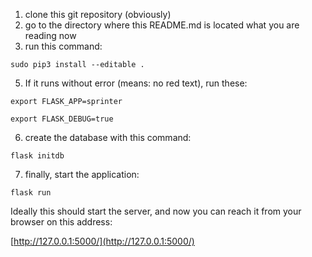 

1. clone this git repository (obviously)
1. go to the directory where this README.md is located what you are reading now
1. run this command:

`sudo pip3 install --editable .`

5. If it runs without error (means: no red text), run these:

`export FLASK_APP=sprinter`

`export FLASK_DEBUG=true`

6. create the database with this command:

`flask initdb`

7. finally, start the application:

`flask run`

Ideally this should start the server, and now you can reach it from your browser on this address:

[http://127.0.0.1:5000/](http://127.0.0.1:5000/)

